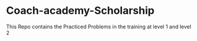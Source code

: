 # Coach-academy-Scholarship
This Repo contains the Practiced Problems in the training at level 1 and level 2
